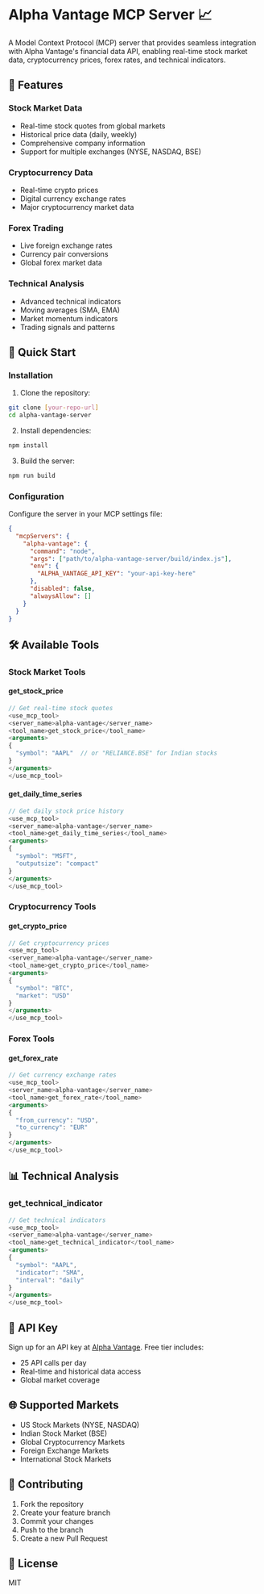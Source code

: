 # Alpha Vantage MCP Server 📈

A Model Context Protocol (MCP) server that provides seamless integration with Alpha Vantage's financial data API, enabling real-time stock market data, cryptocurrency prices, forex rates, and technical indicators.

## 🌟 Features

### Stock Market Data
- Real-time stock quotes from global markets
- Historical price data (daily, weekly)
- Comprehensive company information
- Support for multiple exchanges (NYSE, NASDAQ, BSE)

### Cryptocurrency Data
- Real-time crypto prices
- Digital currency exchange rates
- Major cryptocurrency market data

### Forex Trading
- Live foreign exchange rates
- Currency pair conversions
- Global forex market data

### Technical Analysis
- Advanced technical indicators
- Moving averages (SMA, EMA)
- Market momentum indicators
- Trading signals and patterns

## 🚀 Quick Start

### Installation

1. Clone the repository:
```bash
git clone [your-repo-url]
cd alpha-vantage-server
```

2. Install dependencies:
```bash
npm install
```

3. Build the server:
```bash
npm run build
```

### Configuration

Configure the server in your MCP settings file:

```json
{
  "mcpServers": {
    "alpha-vantage": {
      "command": "node",
      "args": ["path/to/alpha-vantage-server/build/index.js"],
      "env": {
        "ALPHA_VANTAGE_API_KEY": "your-api-key-here"
      },
      "disabled": false,
      "alwaysAllow": []
    }
  }
}
```

## 🛠️ Available Tools

### Stock Market Tools

#### get_stock_price
```typescript
// Get real-time stock quotes
<use_mcp_tool>
<server_name>alpha-vantage</server_name>
<tool_name>get_stock_price</tool_name>
<arguments>
{
  "symbol": "AAPL"  // or "RELIANCE.BSE" for Indian stocks
}
</arguments>
</use_mcp_tool>
```

#### get_daily_time_series
```typescript
// Get daily stock price history
<use_mcp_tool>
<server_name>alpha-vantage</server_name>
<tool_name>get_daily_time_series</tool_name>
<arguments>
{
  "symbol": "MSFT",
  "outputsize": "compact"
}
</arguments>
</use_mcp_tool>
```

### Cryptocurrency Tools

#### get_crypto_price
```typescript
// Get cryptocurrency prices
<use_mcp_tool>
<server_name>alpha-vantage</server_name>
<tool_name>get_crypto_price</tool_name>
<arguments>
{
  "symbol": "BTC",
  "market": "USD"
}
</arguments>
</use_mcp_tool>
```

### Forex Tools

#### get_forex_rate
```typescript
// Get currency exchange rates
<use_mcp_tool>
<server_name>alpha-vantage</server_name>
<tool_name>get_forex_rate</tool_name>
<arguments>
{
  "from_currency": "USD",
  "to_currency": "EUR"
}
</arguments>
</use_mcp_tool>
```

## 📊 Technical Analysis

### get_technical_indicator
```typescript
// Get technical indicators
<use_mcp_tool>
<server_name>alpha-vantage</server_name>
<tool_name>get_technical_indicator</tool_name>
<arguments>
{
  "symbol": "AAPL",
  "indicator": "SMA",
  "interval": "daily"
}
</arguments>
</use_mcp_tool>
```

## 🔑 API Key

Sign up for an API key at [Alpha Vantage](https://www.alphavantage.co/support/#api-key). Free tier includes:
- 25 API calls per day
- Real-time and historical data access
- Global market coverage

## 🌐 Supported Markets

- US Stock Markets (NYSE, NASDAQ)
- Indian Stock Market (BSE)
- Global Cryptocurrency Markets
- Foreign Exchange Markets
- International Stock Markets

## 🤝 Contributing

1. Fork the repository
2. Create your feature branch
3. Commit your changes
4. Push to the branch
5. Create a new Pull Request

## 📝 License

MIT

